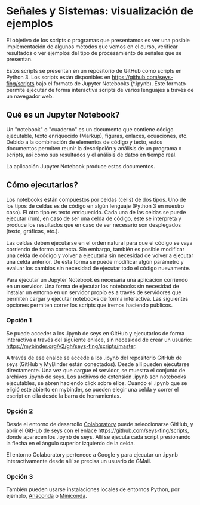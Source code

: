 # Señales y Sistemas: visualización de ejemplos

El objetivo de los scripts o programas que presentamos es ver una
posible implementación de algunos métodos que vemos en el curso,
verificar resultados o ver ejemplos del tipo de procesamiento de
señales que se presentan.

Estos scripts se presentan en un repositorio de GitHub como scripts en
Python 3. Los scripts están disponibles en
https://github.com/seys-fing/scripts bajo el formato de Jupyter
Notebooks (*.ipynb). Este formato permite ejecutar de forma
interactiva scripts de varios lenguajes a través de un navegador web.

## Qué es un Jupyter Notebook?

Un "notebook" o "cuaderno" es un documento que contiene código
ejecutable, texto enriquecido (Markup), figuras, enlaces, ecuaciones,
etc. Debido a la combinación de elementos de código y texto, estos
documentos permiten reunir la descripción y análisis de un programa o
scripts, así como sus resultados y el análisis de datos en tiempo
real.

La aplicación Jupyter Notebook produce estos documentos.

## Cómo ejecutarlos?

Los notebooks están compuestos por celdas (cells) de dos tipos. Uno de los tipos de celdas es de código en algún lenguaje (Python 3 en nuestro caso). El otro tipo es texto enriquecido. Cada una de las celdas se puede ejecutar (run), en caso de ser una celda de código, este se interpreta y produce los resultados que en caso de ser necesario son desplegados (texto, gráficas, etc.). 

Las celdas deben ejecutarse en el orden natural para que el código se vaya corriendo de forma correcta. Sin embargo, también es posible modificar una celda de código y volver a ejecutarla sin necesidad de volver a ejecutar una celda anterior. De esta forma se puede modificar algún parámetro y evaluar los cambios sin necesidad de ejecutar todo el código nuevamente.

Para ejecutar un Jupyter Notebook es necesaria una aplicación corriendo en un servidor. Una forma de ejecutar los notebooks sin necesidad de instalar un entorno en un servidor propio es a través de servidores que permiten cargar y ejecutar notebooks de forma interactiva. Las siguientes opciones permiten correr los scripts que iremos haciendo públicos.

### Opción 1
Se puede acceder a los .ipynb de seys en GitHub y ejecutarlos de forma interactiva a través del siguiente enlace, sin necesidad de crear un usuario: https://mybinder.org/v2/gh/seys-fing/scripts/master.

A través de ese enalce se accede a los .ipynb del repositorio GitHub de seys (GitHub y MyBinder están conectados). Desde allí pueden ejecutarse directamente. Una vez que cargue el servidor, se muestra el conjunto de archivos .ipynb de seys. Los archivos de extensión .ipynb son notebooks ejecutables, se abren haciendo click sobre ellos. Cuando el .ipynb que se eligió esté abierto en mybinder, se pueden elegir una celda y correr el escript en ella desde la barra de herramientas.

### Opción 2
Desde el entorno de desarrollo [Colaboratory](https://colab.research.google.com/) puede seleccionarse GitHub, y abrir el GitHub de seys con el enlace https://github.com/seys-fing/scripts, donde aparecen los .ipynb de seys. Allí se ejecuta cada script presionando la flecha en el ángulo superior izquierdo de la celda.

El entorno Colaboratory pertenece a Google y para ejecutar un .ipynb interactivamente desde allí se precisa un usuario de GMail.

### Opción 3
También pueden usarse instalaciones locales de entornos Python, por ejemplo, [Anaconda](https://www.anaconda.com/) o [Miniconda](https://docs.conda.io/en/latest/miniconda.html).

